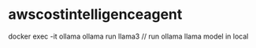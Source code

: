 # awscostintelligenceagent

docker exec -it ollama ollama run llama3  // run ollama llama model in local
